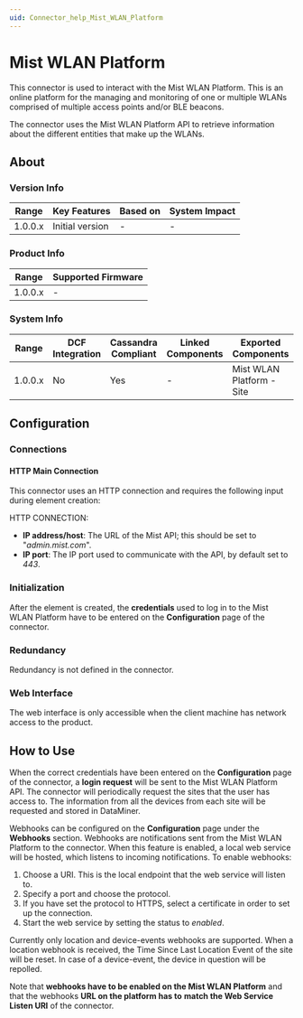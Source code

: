 ```yaml
---
uid: Connector_help_Mist_WLAN_Platform
---
```


# Mist WLAN Platform

This connector is used to interact with the Mist WLAN Platform. This is an online platform for the managing and monitoring of one or multiple WLANs comprised of multiple access points and/or BLE beacons.

The connector uses the Mist WLAN Platform API to retrieve information about the different entities that make up the WLANs.

## About

### Version Info

| **Range** | **Key Features** | **Based on** | **System Impact** |
|-----------|------------------|--------------|-------------------|
| 1.0.0.x   | Initial version  | \-           | \-                |

### Product Info

| Range     | Supported Firmware     |
|-----------|------------------------|
| 1.0.0.x   | \-                     |

### System Info

| **Range** | **DCF Integration** | **Cassandra Compliant** | **Linked Components** | **Exported Components**   |
|-----------|---------------------|-------------------------|-----------------------|---------------------------|
| 1.0.0.x   | No                  | Yes                     | \-                    | Mist WLAN Platform - Site |

## Configuration

### Connections

#### HTTP Main Connection

This connector uses an HTTP connection and requires the following input during element creation:

HTTP CONNECTION:

- **IP address/host**: The URL of the Mist API; this should be set to "*admin.mist.com*".
- **IP port**: The IP port used to communicate with the API, by default set to *443*.

### Initialization

After the element is created, the **credentials** used to log in to the Mist WLAN Platform have to be entered on the **Configuration** page of the connector.

### Redundancy

Redundancy is not defined in the connector.

### Web Interface

The web interface is only accessible when the client machine has network access to the product.

## How to Use

When the correct credentials have been entered on the **Configuration** page of the connector, a **login request** will be sent to the Mist WLAN Platform API. The connector will periodically request the sites that the user has access to. The information from all the devices from each site will be requested and stored in DataMiner.

Webhooks can be configured on the **Configuration** page under the **Webhooks** section. Webhooks are notifications sent from the Mist WLAN Platform to the connector. When this feature is enabled, a local web service will be hosted, which listens to incoming notifications. To enable webhooks:

1. Choose a URI. This is the local endpoint that the web service will listen to.
1. Specify a port and choose the protocol.
1. If you have set the protocol to HTTPS, select a certificate in order to set up the connection.
1. Start the web service by setting the status to *enabled*.

Currently only location and device-events webhooks are supported. When a location webhook is received, the Time Since Last Location Event of the site will be reset. In case of a device-event, the device in question will be repolled.

Note that **webhooks have to be enabled on the Mist WLAN Platform** and that the webhooks **URL on the platform has to** **match the Web Service Listen URI** of the connector.
